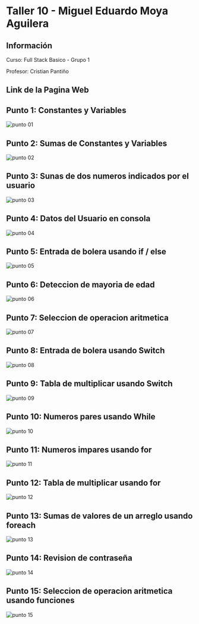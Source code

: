 <h1> Taller 10 - Miguel Eduardo Moya Aguilera</h1>

<h2>Información</h2>
<p>Curso: Full Stack Basico - Grupo 1</p>
<p>Profesor: Cristian Pantiño</p>

<h2>Link de la Pagina Web</h2>
<a href=""></a>

<h2>Punto 1: Constantes y Variables</h2>
<img src="./public/images/punto-01.png" alt="punto 01"></img>

<h2>Punto 2: Sumas de Constantes y Variables</h2>
<img src="./public/images/punto-02.png" alt="punto 02">

<h2>Punto 3: Sunas de dos numeros indicados por el usuario </h2>
<img src="./public/images/punto-03.png" alt="punto 03">

<h2>Punto 4: Datos del Usuario en consola</h2>
<img src="./public/images/punto-04.png" alt="punto 04">

<h2>Punto 5: Entrada de bolera usando if / else </h2>
<img src="./public/images/punto-05.png" alt="punto 05">

<h2>Punto 6: Deteccion de mayoria de edad </h2>
<img src="./public/images/punto-06.png" alt="punto 06">

<h2>Punto 7: Seleccion de operacion aritmetica</h2>
<img src="./public/images/punto-07.png" alt="punto 07">

<h2>Punto 8: Entrada de bolera usando Switch</h2>
<img src="./public/images/punto-08.png" alt="punto 08">

<h2>Punto 9: Tabla de multiplicar usando Switch</h2>
<img src="./public/images/punto-09.png" alt="punto 09">

<h2>Punto 10: Numeros pares usando While</h2>
<img src="./public/images/punto-10.png" alt="punto 10">

<h2>Punto 11: Numeros impares usando for</h2>
<img src="./public/images/punto-11.png" alt="punto 11">

<h2>Punto 12: Tabla de multiplicar usando for</h2>
<img src="./public/images/punto-12.png" alt="punto 12">

<h2>Punto 13: Sumas de valores de un arreglo usando foreach</h2>
<img src="./public/images/punto-13.png" alt="punto 13">

<h2>Punto 14: Revision de contraseña</h2>
<img src="./public/images/punto-14.png" alt="punto 14">

<h2>Punto 15: Seleccion de operacion aritmetica usando funciones</h2>
<img src="./public/images/punto-15.png" alt="punto 15">